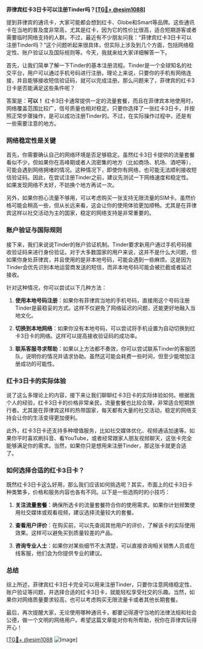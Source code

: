 **菲律宾红卡3日卡可以注册Tinder吗？[[TG💪+ @esim1088](https://t.me/s/esim1088)]**

提到菲律宾的通讯卡，大家可能都会想到红卡、Globe和Smart等品牌。这些通讯卡在当地的普及度非常高，尤其是红卡，因为它的性价比很高，适合短期游客或者需要临时网络支持的人群。不过，最近有不少朋友问我：“菲律宾红卡3日卡可以注册Tinder吗？”这个问题听起来很具体，但实际上涉及到几个方面，包括网络稳定性、账户验证以及国际规则等。今天，我就来给大家详细解答一下。

首先，让我们简单了解一下Tinder的基本注册流程。Tinder是一个全球知名的社交平台，用户可以通过手机号码进行注册。理论上来说，只要你的手机有网络连接，并且能够接收短信验证码，就可以完成注册。那么问题来了，菲律宾的红卡3日卡是否能满足这些条件呢？

答案是：**可以！** 红卡3日卡通常提供一定的流量套餐，而且在菲律宾本地使用时，网络覆盖范围比较广，信号质量也相对稳定。只要你选择了一张红卡3日卡，并按照正常步骤操作，是可以成功注册Tinder的。不过，在实际操作过程中，还是有一些需要注意的地方。

### **网络稳定性是关键**

首先，你需要确认自己的网络环境是否足够稳定。虽然红卡3日卡提供的流量套餐看似不少，但如果你在高峰期或者人流密集的地方（比如商场、机场、酒吧等），可能会遇到网络拥堵的情况。这种情况下，即使你有网络，也可能无法顺利接收短信验证码。因此，在尝试注册Tinder之前，建议先测试一下网络速度和稳定性。如果发现网络不太好，不妨换个地方再试一次。

另外，如果你担心流量不够用，可以考虑购买一张支持无限流量的SIM卡。虽然价格可能会稍高一些，但从长远来看，这会让你的使用体验更加顺畅。尤其是在菲律宾这样以社交活动为主的国家，稳定的网络支持是非常重要的。

### **账户验证与国际规则**

接下来，我们来说说Tinder的账户验证机制。Tinder要求新用户通过手机号码接收验证码来进行身份验证。对于大多数国家的用户来说，这并不是什么大问题，但如果你身处菲律宾，并且使用的是非本地号码，可能会遇到一些麻烦。这是因为Tinder会优先识别本地运营商发送的短信，而非本地号码可能会被拦截或者延迟接收。

针对这种情况，你可以尝试以下几种方法：

1. **使用本地号码注册**：如果你有菲律宾当地的手机号码，直接用这个号码注册Tinder是最稳妥的方式。这样不仅避免了网络延迟的问题，还能更好地融入当地文化。
   
2. **切换到本地网络**：如果你没有本地号码，可以尝试将手机设置为自动切换到红卡3日卡的网络。这样可以提高接收验证码的成功率。

3. **联系客服寻求帮助**：如果以上方法都不奏效，你可以尝试联系Tinder的客服团队，说明你的情况并请求协助。虽然这可能会耗费一些时间，但至少能增加注册成功的可能性。

### **红卡3日卡的实际体验**

说了这么多理论上的内容，接下来让我们聊聊红卡3日卡的实际体验如何。根据我个人的经验，红卡3日卡的价格非常亲民，流量套餐也比较合理，非常适合短期旅行者。尤其是在菲律宾这样的热带国家，每天都有大量的社交活动，稳定的网络支持会让你的生活变得更加便利。

此外，红卡3日卡还支持多种增值服务，比如社交媒体优化、视频通话加速等。如果你平时喜欢刷抖音、看YouTube，或者经常跟家人朋友视频聊天，这张卡完全能够满足你的需求。当然，如果你只是想用来注册Tinder，那这张卡就更合适了。

### **如何选择合适的红卡3日卡？**

既然红卡3日卡这么好用，那么我们应该如何挑选呢？其实，市面上的红卡3日卡种类繁多，价格和服务内容也各有不同。以下是一些选购时的小技巧：

1. **关注流量套餐**：确保所选卡的流量套餐符合你的使用需求。如果你计划频繁使用社交媒体或观看视频，建议选择流量较大的套餐。

2. **查看用户评价**：在购买前，可以先查阅其他用户的评价，了解该卡的实际使用效果。这样可以避免买到质量较差的产品。

3. **咨询专业人士**：如果你对某些细节不太清楚，可以直接咨询相关销售人员或在线客服，他们会为你提供专业的建议。

### **总结**

综上所述，菲律宾红卡3日卡完全可以用来注册Tinder，只要你注意网络稳定性、账户验证等问题，并选择合适的红卡3日卡，就能轻松享受社交的乐趣。当然，如果你对网络质量要求较高，也可以考虑购买无限流量卡或者其他长期套餐。

最后，再次提醒大家，无论使用哪种通讯卡，都要记得遵守当地的法律法规和社会公德，做一个文明的网络用户。希望这篇文章能对你有所帮助，祝你在菲律宾玩得开心！

[[TG💪+ @esim1088](https://t.me/s/esim1088) ![Image](https://i.postimg.cc/4NQfJmqS/Snipaste-2025-05-13-00-14-12.png)]